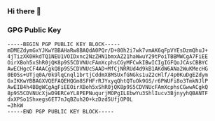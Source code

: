### Hi there 👋

<!--
**GSCSDSUN/GSCSDSUN** is a ✨ _special_ ✨ repository because its `README.md` (this file) appears on your GitHub profile.

Here are some ideas to get you started:

- 🔭 I’m currently working on ...
- 🌱 I’m currently learning ...
- 👯 I’m looking to collaborate on ...
- 🤔 I’m looking for help with ...
- 💬 Ask me about ...
- 📫 How to reach me: ...
- 😄 Pronouns: ...
- ⚡ Fun fact: ...
-->

### GPG Public Key
```
-----BEGIN PGP PUBLIC KEY BLOCK-----
mDMEZdymGxYJKwYBBAHaRw8BAQdA0PQr/D+80h2i7wk7vmAK6qFpVYEsDzmQhuJ+
4jTizXK0HkdTQ1NEU1VOIDxnc2NzZHN1bmxAZ21haWwuY29tPoiTBBMWCgA7FiEE
OirXBoh5xShR0jQK8p9S5CDVNUcFAmXcphsCGyMFCwkIBwICIgIGFQoJCAsCBBYC
AwECHgcCF4AACgkQ8p9S5CDVNUcSAAD+MfCjNRRUd4d9kB1AKdW6ANa2WuKMecHG
0EOSs+UTjq0A/0k9lqCnql1brtjCddmX8MSUxfGNGks1uZ2cHlf/4p0KuDgEZdym
GxIKKwYBBAGXVQEFAQEHQGm8SFHFrRJYxyqQhtQTuOk9GS/r6PWUFi8o3TmkNJlP
AwEIB4h4BBgWCgAgFiEEOirXBoh5xShR0jQK8p9S5CDVNUcFAmXcphsCGwwACgkQ
8p9S5CDVNUcXjwD9ERCeYL8PEPNuqurjMOPgILEbwYu3ShlIucv3BjnyyhQBANTF
dxXPSo1Shxegs6ET7nJqBZuh2O+kzDzd5UfjOP0L
=3hkW
-----END PGP PUBLIC KEY BLOCK-----
```
